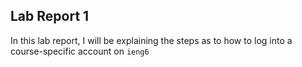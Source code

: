 ## Lab Report 1

In this lab report, I will be explaining the steps as to how to log into a course-specific account on `ieng6`

